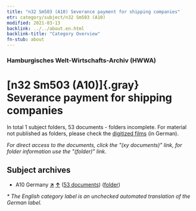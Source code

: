 ```yaml
---
title: "n32 Sm503 (A10) Severance payment for shipping companies"
etr: category/subject/n32 Sm503 (A10)
modified: 2021-03-13
backlink: ../../about.en.html
backlink-title: "Category Overview"
fn-stub: about
---
```


### Hamburgisches Welt-Wirtschafts-Archiv (HWWA)
# [n32 Sm503 (A10)]{.gray}&#8201; Severance payment for shipping companies&#160; 





In total 1 subject folders, 53 documents - folders incomplete.
For material not published as folders, please check the [digitized films](/film/h1_sh) (in German).

_For direct access to the documents, click the "(xy documents)" link, for folder information use the "(folder)" link._

## Subject archives


- A10 Germany [**&nearr;**](../../../geo/i/126128/about.en.html "Germany (all folders)") [**&uarr;**](../../../geo/about.en.html#A10 "Country category system") (<a href="https://pm20.zbw.eu/dfgview/sh/126128,145635" title="about: Germany : Severance payment for shipping companies" target="_blank">53 documents</a>) ([folder](http://purl.org/pressemappe20/folder/sh/126128,145635))


_* The English category label is an unchecked automated translation of the German label._

